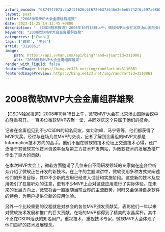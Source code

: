 ```yaml
---
arturl_encode: "6874747073:3a2f2f626c6f672e6373646e2e6e65742f6c697a6865313938:352f61727469636c652f64657461696c732f33313130383631"
layout: post
title: "2008微软MVP大会金庸组群雄聚"
date: 2023-11-25 14:12:45 +0800
description: " 【CSDN独家报道】2008年10月18日上午，微软MVP大会在北京汤山国际会议中心隆重召开。一百"
keywords: "2008微软MVP大会金庸组群雄聚"
categories: ['Csdn']
tags: ['微软', '平台']
artid: "3110861"
image:
    path: https://api.vvhan.com/api/bing?rand=sj&artid=3110861
    alt: "2008微软MVP大会金庸组群雄聚"
render_with_liquid: false
featuredImage: https://bing.ee123.net/img/rand?artid=3110861
featuredImagePreview: https://bing.ee123.net/img/rand?artid=3110861
---
```


# 2008微软MVP大会金庸组群雄聚

【CSDN独家报道】2008年10月18日上午，微软MVP大会在北京汤山国际会议中心隆重召开。一百多位微软MVP齐聚一堂，共同欢庆这个只属于他们的盛会。

记者在金庸组见到不少CSDN的知名网友，如刘洪峰、马宁等等，他们都获得了MVP大奖。经过与在场几位MVP的交谈，记者了解到金庸组的MVP大都是Information技术方向的高手。他们不但在微软的技术论坛上交流技术心得，还广泛活于其微软其他技术资源平台及第三方技术开发网站，为微软技术的发展及推广作出了巨大的贡献。

在本次MVP大会上，微软方面邀请了几位来自不同研发领域的专家向在座各位听众介绍了微软正在开发的新技术。在上午的主题演讲中，微软使用多种方式来阐述他们的开发目标，其中不少新的应用已经进入试验和实施阶段。这些新的技术及应用吸引了在座听众的注意，更有不少MVP上台对这些应用进行了实际体验。在未来的发展方向上，微软将会一直跟随当前业界的主流趋势，同时又会保持自身软件的特色，为用户提供全新的应用体验。

另外一个比较重要的议程就是对参会的各位MVP颁发贡献奖，表彰他们一年以来对微软技术发展和推广的巨大贡献。在场的MVP都得到了精美的水晶奖杯，其中不乏在CSDN活跃的知名用户。重视技术，重视技术专家，微软MVP大会体现了他们良好的技术发展理念。